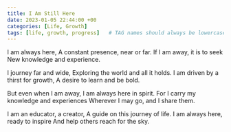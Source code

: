 ```yaml
---
title: I Am Still Here
date: 2023-01-05 22:44:00 +00
categories: [Life, Growth]
tags: [life, growth, progress]   # TAG names should always be lowercase
---
```


I am always here, A constant presence, near or far. If I am away, it is to seek New knowledge and experience. 

I journey far and wide, Exploring the world and all it holds. I am driven by a thirst for growth, A desire to learn and be bold. 

But even when I am away, I am always here in spirit. For I carry my knowledge and experiences Wherever I may go, and I share them. 

I am an educator, a creator, A guide on this journey of life. I am always here, ready to inspire And help others reach for the sky.